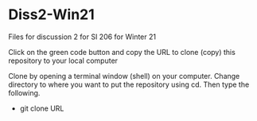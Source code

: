 # Diss2-Win21
Files for discussion 2 for SI 206 for Winter 21

Click on the green code button and copy the URL to clone (copy) this repository to your local computer

Clone by opening a terminal window (shell) on your computer.  Change directory to where you want to put the repository using cd.  Then type the following.
- git clone URL


